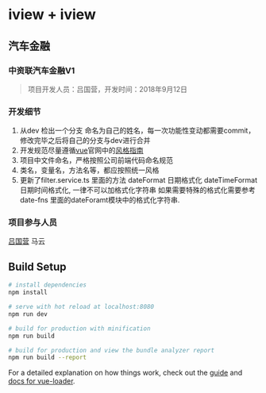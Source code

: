# iview + iview

## 汽车金融
### 中资联汽车金融V1

> 项目开发人员：吕国营，开发时间：2018年9月12日

### 开发细节
1. 从dev 检出一个分支 命名为自己的姓名，每一次功能性变动都需要commit，修改完毕之后将自己的分支与dev进行合并
2. 开发规范尽量遵循[vue](https://cn.vuejs.org/)官网中的[风格指南](https://cn.vuejs.org/v2/style-guide/)
3. 项目中文件命名，严格按照公司前端代码命名规范
4. 类名，变量名，方法名等，都应按照统一风格
5. 更新了filter.service.ts 里面的方法 dateFormat 日期格式化 dateTimeFormat 日期时间格式化,
  一律不可以加格式化字符串 如果需要特殊的格式化需要参考 date-fns 里面的dateForamt模块中的格式化字符串.

### 项目参与人员
[吕国营](www.lvguoying.com) 马云 

## Build Setup

``` bash
# install dependencies
npm install

# serve with hot reload at localhost:8080
npm run dev

# build for production with minification
npm run build

# build for production and view the bundle analyzer report
npm run build --report
```

For a detailed explanation on how things work, check out the [guide](http://vuejs-templates.github.io/webpack/) and [docs for vue-loader](http://vuejs.github.io/vue-loader).
